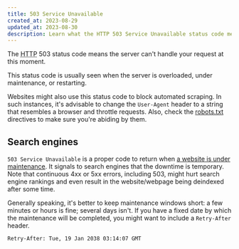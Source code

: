 ```yaml
---
title: 503 Service Unavailable
created_at: 2023-08-29
updated_at: 2023-08-30
description: Learn what the HTTP 503 Service Unavailable status code means and how it relates to search engine optimization (SEO).
---
```


The <abbr title="Hypertext Transfer Protocol">HTTP</abbr> 503 status code means the server can't handle your request at this moment.

This status code is usually seen when the server is overloaded, under maintenance, or restarting.

Websites might also use this status code to block automated scraping. In such instances, it's advisable to change the `User-Agent` header to a string that resembles a browser and throttle requests. Also, check the <a href="/robots.txt" target="_blank" rel="noopener">robots.txt</a> directives to make sure you're abiding by them.

## Search engines

`503 Service Unavailable` is a proper code to return when <a href="https://developers.google.com/search/blog/2011/01/how-to-deal-with-planned-site-downtime" target="_blank" rel="noopener">a website is under maintenance</a>. It signals to search engines that the downtime is temporary. Note that continuous 4xx or 5xx errors, including 503, might hurt search engine rankings and even result in the website/webpage being deindexed after some time.

Generally speaking, it's better to keep maintenance windows short: a few minutes or hours is fine; several days isn't. If you have a fixed date by which the maintenance will be completed, you might want to include a `Retry-After` header.

    Retry-After: Tue, 19 Jan 2038 03:14:07 GMT
